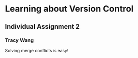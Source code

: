 # Learning about Version Control
## Individual Assignment 2
### Tracy Wang

Solving merge conflicts is easy!
